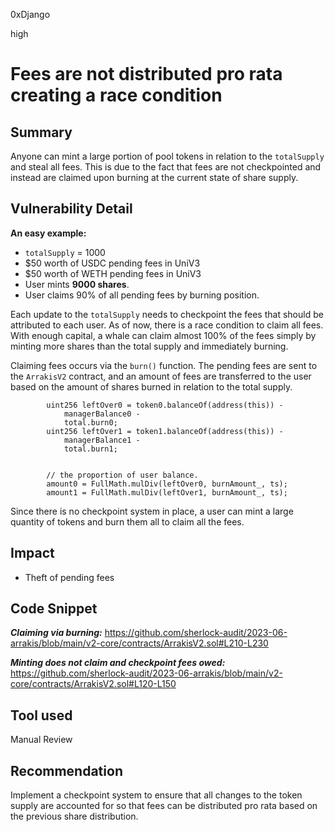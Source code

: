 0xDjango

high

# Fees are not distributed pro rata creating a race condition

## Summary
Anyone can mint a large portion of pool tokens in relation to the `totalSupply` and steal all fees. This is due to the fact that fees are not checkpointed and instead are claimed upon burning at the current state of share supply.

## Vulnerability Detail
**An easy example:** 
- `totalSupply` = 1000
- $50 worth of USDC pending fees in UniV3
- $50 worth of WETH pending fees in UniV3
- User mints **9000 shares**.
- User claims 90% of all pending fees by burning position.

Each update to the `totalSupply` needs to checkpoint the fees that should be attributed to each user. As of now, there is a race condition to claim all fees. With enough capital, a whale can claim almost 100% of the fees simply by minting more shares than the total supply and immediately burning.

Claiming fees occurs via the `burn()` function. The pending fees are sent to the `ArrakisV2` contract, and an amount of fees are transferred to the user based on the amount of shares burned in relation to the total supply.

```solidity
        uint256 leftOver0 = token0.balanceOf(address(this)) -
            managerBalance0 -
            total.burn0;
        uint256 leftOver1 = token1.balanceOf(address(this)) -
            managerBalance1 -
            total.burn1;


        // the proportion of user balance.
        amount0 = FullMath.mulDiv(leftOver0, burnAmount_, ts);
        amount1 = FullMath.mulDiv(leftOver1, burnAmount_, ts);
```

Since there is no checkpoint system in place, a user can mint a large quantity of tokens and burn them all to claim all the fees.

## Impact
- Theft of pending fees

## Code Snippet
***Claiming via burning:***
https://github.com/sherlock-audit/2023-06-arrakis/blob/main/v2-core/contracts/ArrakisV2.sol#L210-L230

***Minting does not claim and checkpoint fees owed:***
https://github.com/sherlock-audit/2023-06-arrakis/blob/main/v2-core/contracts/ArrakisV2.sol#L120-L150

## Tool used
Manual Review

## Recommendation
Implement a checkpoint system to ensure that all changes to the token supply are accounted for so that fees can be distributed pro rata based on the previous share distribution.

